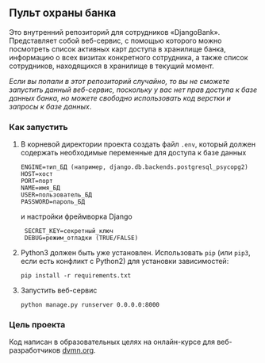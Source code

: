 
## Пульт охраны банка
Это внутренний репозиторий для сотрудников «DjangoBank».
Представляет собой веб-сервис, с помощью которого можно посмотреть список активных карт
доступа в хранилище банка, информацию о всех визитах конкретного сотрудника, 
а также список сотрудников, находящихся в хранилище в текущий момент.  

*Если вы попали в этот репозиторий случайно, то вы не сможете запустить данный 
веб-сервис, поскольку у вас нет прав доступа к базе данных банка, но можете свободно использовать 
код верстки и запросы к базе данных*.

### Как запустить
1. В корневой директории проекта создать файл `.env`, который должен содержать необходимые переменные 
для доступа к базе данных
    ```
    ENGINE=тип_БД (например, django.db.backends.postgresql_psycopg2)
    HOST=хост
    PORT=порт
    NAME=имя_БД
    USER=пользователь_БД
    PASSWORD=пароль_БД
   ```
    и настройки фреймворка Django
   ```
    SECRET_KEY=секретный_ключ
    DEBUG=режим_отладки (TRUE/FALSE)
    ```
2. Python3 должен быть уже установлен. 
Использовать `pip` (или `pip3`, если есть конфликт с Python2) для установки зависимостей:
    ```console
    pip install -r requirements.txt
    ```

3. Запустить веб-сервис
    ```console
    python manage.py runserver 0.0.0.0:8000
    ```
 
### Цель проекта

Код написан в образовательных целях на онлайн-курсе для веб-разработчиков [dvmn.org](https://dvmn.org/).
